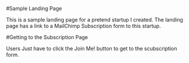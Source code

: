 #Sample Landing Page

This is a sample landing page for a pretend startup I created. The landing page has a link to a MailChimp Subscription form to this startup.

#Getting to the Subscription Page

Users Just have to click the Join Me! button to get to the scubscription form.
